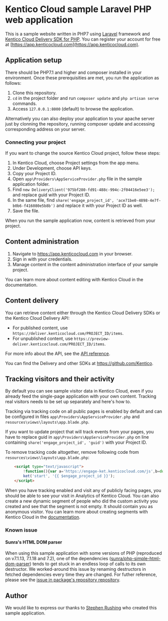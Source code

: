 # Kentico Cloud sample Laravel PHP web application

This is a sample website written in PHP7 using [Laravel](https://laravel.com) framework and [Kentico Cloud Delivery SDK for PHP](https://github.com/Kentico/delivery-sdk-php). You can register your account for free at [https://app.kenticocloud.com](https://app.kenticocloud.com).

## Application setup

There should be PHP7.1 and higher and composer installed in your environment. Once these prerequisities are met, you run the application as follows:

1. Clone this repository.
2. `cd` in the project folder and run `composer update` and `php artisan serve` commands.
3. Access `127.0.0.1:8000` (default) to browse the application.

Alternatively you can also deploy your application to your apache server just by clonning the repository, running composer update and accessing corresponding address on your server.

### Connecting your project

If you want to change the source Kentico Cloud project, follow these steps:

1. In Kentico Cloud, choose Project settings from the app menu.
2. Under Development, choose API keys.
3. Copy your Project ID.
4. Open `app\Providers\AppServiceProvider.php` file in the sample application folder.
5. Find `new DeliveryClient('975bf280-fd91-488c-994c-2f04416e5ee3');` and replace guid with your Project ID.
6. In the same file, find `share('engage_project_id', 'ace71be0-4898-4e7f-b0b6-f416080e5b8b')` and replace it with your Project ID as well.
7. Save the file.

When you run the sample application now, content is retrieved from your project.

## Content administration

1. Navigate to https://app.kenticocloud.com in your browser.
2. Sign in with your credentials.
3. Manage content in the content administration interface of your sample project.

You can learn more about content editing with Kentico Cloud in the documentation.

## Content delivery

You can retrieve content either through the Kentico Cloud Delivery SDKs or the Kentico Cloud Delivery API:

* For published content, use `https://deliver.kenticocloud.com/PROJECT_ID/items`.
* For unpublished content, use `https://preview-deliver.kenticocloud.com/PROJECT_ID/items`.

For more info about the API, see the [API reference](https://developer.kenticocloud.com/reference).

You can find the Delivery and other SDKs at https://github.com/Kentico.

## Tracking visitors and their activity

By default you can see sample visitor data in Kentico Cloud, even if you already feed the single-page application with your own content. Tracking real visitors needs to be set up separately and here's how to.

Tracking via tracking code on all public pages is enabled by default and can be configured in files `app\Providers\AppServiceProvider.php` and `resources\views\layouts\app.blade.php`.

If you want to update project that will track events from your pages, you have to replace guid in `app\Providers\AppServiceProvider.php` on line containing `share('engage_project_id', 'guid')` with your Project ID.

To remove tracking code altogether, remove following code from `resources\views\layouts\app.blade.php`:

```html
    <script type="text/javascript">
        !function(){var a='https://engage-ket.kenticocloud.com/js',b=document,c=b.createElement('script'),d=b.getElementsByTagName('script')[0];c.type='text/javascript',c.async=!0,c.defer=!0,c.src=a+'?d='+document.domain,d.parentNode.insertBefore(c,d)}(),window.ket=window.ket||function(){(ket.q=ket.q||[]).push(arguments)};
        ket('start', '{{ $engage_project_id }}');
    </script>
```

When you have tracking enabled and visit any of publicly facing pages, you should be able to see your visit in Analytics of Kentico Cloud. You can also create a new dynamic segment of people who did the custom activity you created and see that the segment is not empty. It should contain you as anonymous visitor. You can learn more about creating segments with Kentico Cloud in the [documentation](https://help.kenticocloud.com/contact-tracking-and-content-personalization/segments/creating-segments-of-your-visitors).

### Known issue

#### Sunra's HTML DOM parser
When using this sample application with some versions of PHP (reproduced on v7.1.13, 7.1.18 and 7.2), one of the dependencies ([sunra/php-simple-html-dom-parser](https://github.com/sunra/php-simple-html-dom-parser/)) tends to get stuck in an endless loop of calls to its own destructor. We worked-around this issue by renaming destructors in fetched dependencies every time they are changed. For futher reference, please see the [issue in package's repository repository](https://github.com/sunra/php-simple-html-dom-parser/issues/60).

## Author

We would like to express our thanks to [Stephen Rushing](https://github.com/stephenr85) who created this sample application.
